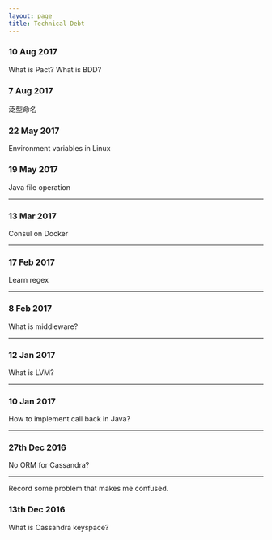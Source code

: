 ```yaml
---
layout: page
title: Technical Debt
---
```


### 10 Aug 2017

What is Pact?
What is BDD?

### 7 Aug 2017

泛型命名

### 22 May 2017

Environment variables in Linux

### 19 May 2017

Java file operation

---

### 13 Mar 2017

Consul on Docker

---

### 17 Feb 2017

Learn regex

---

### 8 Feb 2017

What is middleware?

---

### 12 Jan 2017

What is LVM?

---

### 10 Jan 2017

How to implement call back in Java?

---

### 27th Dec 2016

No ORM for Cassandra?

---

Record some problem that makes me confused.

### 13th Dec 2016

What is Cassandra keyspace?
